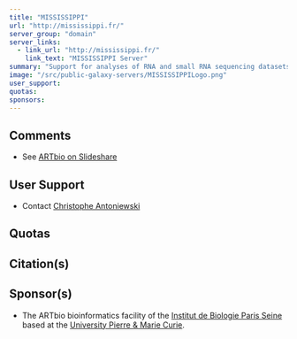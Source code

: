```yaml
---
title: "MISSISSIPPI"
url: "http://mississippi.fr/"
server_group: "domain"
server_links: 
  - link_url: "http://mississippi.fr/"
    link_text: "MISSISSIPPI Server"
summary: "Support for analyses of RNA and small RNA sequencing datasets as well as for epigenetics or metagenomics studies. "
image: "/src/public-galaxy-servers/MISSISSIPPILogo.png"
user_support: 
quotas: 
sponsors: 
---
```


## Comments

* See [ARTbio on Slideshare](http://fr.slideshare.net/christopheantoniewski/linked-in-summary-50629359)

## User Support

* Contact [Christophe Antoniewski](mailto:christophe.antoniewski@upmc.fr)

## Quotas

## Citation(s)


## Sponsor(s)

* The ARTbio bioinformatics facility of the  [Institut de Biologie Paris Seine](http://www.ibps.upmc.fr/en) based at the [University Pierre & Marie Curie](http://www.upmc.fr/en/index.html).
